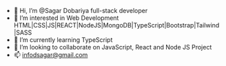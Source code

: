 - 👋 Hi, I’m @Sagar Dobariya full-stack developer
- 👀 I’m interested in Web Development HTML|CSS|JS|REACT|NodeJS|MongoDB|TypeScript|Bootstrap|Tailwind|SASS
- 🌱 I’m currently learning TypeScript
- 💞️ I’m looking to collaborate on JavaScript, React and Node JS Project
- 📫 infodsagar@gmail.com

<!---
infodsagar/infodsagar is a ✨ special ✨ repository because its `README.md` (this file) appears on your GitHub profile.
You can click the Preview link to take a look at your changes.
--->
